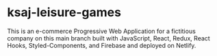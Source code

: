 
# ksaj-leisure-games

This is an e-commerce Progressive Web Application for a fictitious company on this main branch built with JavaScript, React, Redux, React Hooks, Styled-Components, and Firebase and deployed on Netlify.

